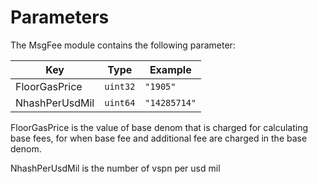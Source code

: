 
<!--
order: 6
-->

# Parameters

The MsgFee module contains the following parameter:

| Key                    | Type     | Example                           |
|------------------------|----------|-----------------------------------|
| FloorGasPrice          | `uint32` | `"1905"`                          |
| NhashPerUsdMil         | `uint64` | `"14285714"`                      |



FloorGasPrice is the value of base denom that is charged for calculating base fees, for when base fee and additional fee are charged in the base denom.

NhashPerUsdMil is the number of vspn per usd mil 